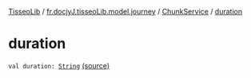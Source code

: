 [TisseoLib](../../index.md) / [fr.docjyJ.tisseoLib.model.journey](../index.md) / [ChunkService](index.md) / [duration](./duration.md)

# duration

`val duration: `[`String`](https://kotlinlang.org/api/latest/jvm/stdlib/kotlin/-string/index.html) [(source)](https://github.com/docjyJ/TisseoLib/tree/master/src/main/kotlin/fr/docjyJ/tisseoLib/model/journey/ChunkService.kt#L5)